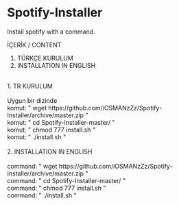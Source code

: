 # Spotify-Installer
Install spotify with a command.

İÇERİK / CONTENT<br />
1. TÜRKÇE KURULUM<br />
2. INSTALLATION IN ENGLISH<br />
<br />
1. TR KURULUM<br />
<br />
Uygun bir dizinde<br />
komut: " <quote>wget https://github.com/iOSMANzZz/Spotify-Installer/archive/master.zip<quote> "<br />
komut: " cd Spotify-Installer-master/ "<br />
komut: " chmod 777 install.sh "<br />
komut: " ./install.sh "<br />
<br />
2. INSTALLATION IN ENGLISH<br />
<br />
command: " wget https://github.com/iOSMANzZz/Spotify-Installer/archive/master.zip "<br />
command: " cd Spotify-Installer-master/ "<br />
command: " chmod 777 install.sh "<br />
command: " ./install.sh "<br />
